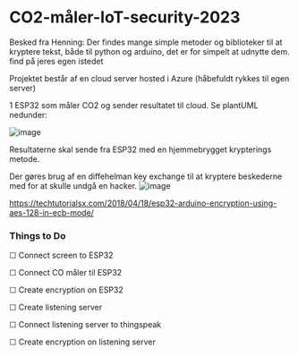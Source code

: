 # CO2-måler-IoT-security-2023

Besked fra Henning:
Der findes mange simple metoder og biblioteker til at kryptere tekst, både til python og arduino, det er for simpelt at udnytte dem. find på jeres egen istedet


Projektet består af en cloud server hosted i Azure (håbefuldt rykkes til egen server)

1 ESP32 som måler CO2 og sender resultatet til cloud.
Se plantUML nedunder:


![image](https://user-images.githubusercontent.com/32704145/217624407-7782ff0a-c591-4cd5-bf04-c9df263d4730.png)






Resultaterne skal sende fra ESP32 med en hjemmebrygget krypterings metode.


Der gøres brug af en diffehelman key exchange til at kryptere beskederne med for at skulle undgå en hacker.
![image](https://user-images.githubusercontent.com/32704145/217820943-8d92fcbf-a589-4ad0-9f90-a15ce0c91ef4.png)

https://techtutorialsx.com/2018/04/18/esp32-arduino-encryption-using-aes-128-in-ecb-mode/

### Things to Do ###
&#x2610; Connect screen to ESP32

&#x2610; Connect CO måler til ESP32

&#x2610; Create encryption on ESP32


&#x2610; Create listening server

&#x2610; Connect listening server to thingspeak

&#x2610; Create encryption on listening server
